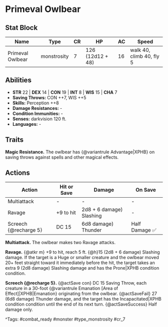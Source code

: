 # Primeval Owlbear

## Stat Block

| Name | Type | CR | HP | AC | Speed |
|------|------|----|----|----|-------|
| Primeval Owlbear | monstrosity | 7 | 126 (12d12 + 48) | 16 | walk 40, climb 40, fly 5 |

## Abilities

- **STR** 22 | **DEX** 14 | **CON** 19 | **INT** 8 | **WIS** 15 | **CHA** 7
- **Saving Throws:** CON ++7, WIS ++5  
- **Skills:** Perception ++8  
- **Damage Resistances:** -  
- **Condition Immunities:** -  
- **Senses:** darkvision 120 ft.  
- **Languages:** -

## Traits

**Magic Resistance.** The owlbear has {@variantrule Advantage|XPHB} on saving throws against spells and other magical effects.


## Actions

| Action | Hit or Save | Damage | On Save |
|--------|--------------|--------|----------|
| Multiattack | - | - | - |
| Ravage | +9 to hit | 2d8 + 6 damage) Slashing | - |
| Screech {@recharge 5} | DC 15 | 6d8 damage) Thunder | Half Damage ✅ |

**Multiattack.** The owlbear makes two Ravage attacks.

**Ravage.** {@atkr m} +9 to hit, reach 5 ft. {@h}15 (2d8 + 6 damage) Slashing damage. If the target is a Huge or smaller creature and the owlbear moved 20+ feet straight toward it immediately before the hit, the target takes an extra 9 (2d8 damage) Slashing damage and has the Prone|XPHB condition condition.

**Screech {@recharge 5}.** {@actSave con} DC 15 Saving Throw, each creature in a 30-foot {@variantrule Emanation [Area of Effect]|XPHB|Emanation} originating from the owlbear. {@actSaveFail} 27 (6d8 damage) Thunder damage, and the target has the Incapacitated|XPHB condition condition until the end of its next turn. {@actSaveSuccess} Half damage only.


^Tags: #combat_ready #monster #type_monstrosity #cr_7
